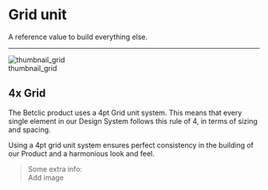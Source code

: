 
# Grid unit

A reference value to build everything else. 

---

  
![thumbnail_grid](https://studio-assets.supernova.io/design-systems/27883/5bdbf252-55de-4c87-863c-8ed1b342207a.png)  
thumbnail_grid  


## 4x Grid

The Betclic product uses a 4pt Grid unit system. This means that every single element in our Design System follows this rule of 4, in terms of sizing and spacing. 

Using a 4pt grid unit system ensures perfect consistency in the building of our Product and a harmonious look and feel. 

> Some extra info:  
> Add image